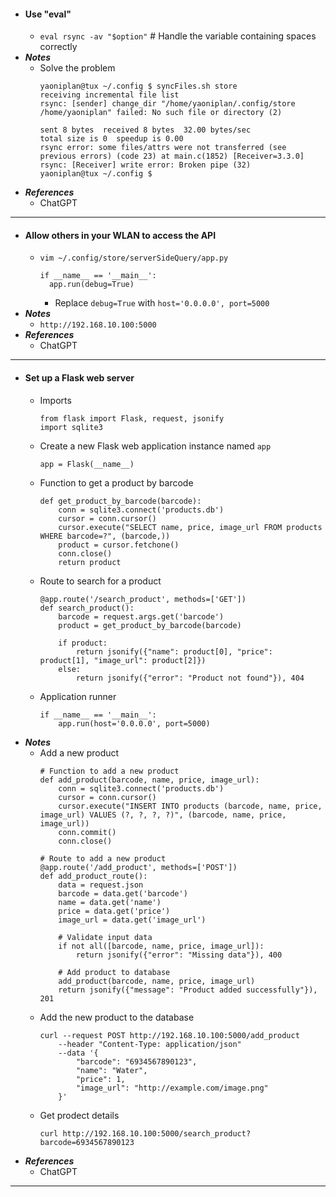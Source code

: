 - #### Use "eval"
    - `eval rsync -av "$option"` # Handle the variable containing spaces correctly
- ***Notes***
    - Solve the problem
      ```
      yaoniplan@tux ~/.config $ syncFiles.sh store                   
      receiving incremental file list
      rsync: [sender] change_dir "/home/yaoniplan/.config/store /home/yaoniplan" failed: No such file or directory (2)
      
      sent 8 bytes  received 8 bytes  32.00 bytes/sec
      total size is 0  speedup is 0.00
      rsync error: some files/attrs were not transferred (see previous errors) (code 23) at main.c(1852) [Receiver=3.3.0]
      rsync: [Receiver] write error: Broken pipe (32)
      yaoniplan@tux ~/.config $
      ```
- ***References***
    - ChatGPT
- ---
- #### Allow others in your WLAN to access the API
    - `vim ~/.config/store/serverSideQuery/app.py`
      ```
      if __name__ == '__main__':
        app.run(debug=True)
      ```
        - Replace `debug=True` with `host='0.0.0.0', port=5000`
- ***Notes***
    - `http://192.168.10.100:5000`
- ***References***
    - ChatGPT
- ---
- #### Set up a Flask web server
    - Imports
      ```
      from flask import Flask, request, jsonify
      import sqlite3
      ```
    - Create a new Flask web application instance named `app`
      ```
      app = Flask(__name__)
      ```
    - Function to get a product by barcode
      ```
      def get_product_by_barcode(barcode):
          conn = sqlite3.connect('products.db')
          cursor = conn.cursor()
          cursor.execute("SELECT name, price, image_url FROM products WHERE barcode=?", (barcode,))
          product = cursor.fetchone()
          conn.close()
          return product
      ```
    - Route to search for a product
      ```
      @app.route('/search_product', methods=['GET'])
      def search_product():
          barcode = request.args.get('barcode')
          product = get_product_by_barcode(barcode)
          
          if product:
              return jsonify({"name": product[0], "price": product[1], "image_url": product[2]})
          else:
              return jsonify({"error": "Product not found"}), 404
      ```
    - Application runner
      ```
      if __name__ == '__main__':
          app.run(host='0.0.0.0', port=5000)
      ```
- ***Notes***
    - Add a new product
      ```
      # Function to add a new product
      def add_product(barcode, name, price, image_url):
          conn = sqlite3.connect('products.db')
          cursor = conn.cursor()
          cursor.execute("INSERT INTO products (barcode, name, price, image_url) VALUES (?, ?, ?, ?)", (barcode, name, price, image_url))
          conn.commit()
          conn.close()
      
      # Route to add a new product
      @app.route('/add_product', methods=['POST'])
      def add_product_route():
          data = request.json
          barcode = data.get('barcode')
          name = data.get('name')
          price = data.get('price')
          image_url = data.get('image_url')
          
          # Validate input data
          if not all([barcode, name, price, image_url]):
              return jsonify({"error": "Missing data"}), 400

          # Add product to database
          add_product(barcode, name, price, image_url)
          return jsonify({"message": "Product added successfully"}), 201
      ```
    - Add the new product to the database
      ```
      curl --request POST http://192.168.10.100:5000/add_product
          --header "Content-Type: application/json"
          --data '{
              "barcode": "6934567890123",
              "name": "Water",
              "price": 1,
              "image_url": "http://example.com/image.png"
          }'
      ```
    - Get prodect details
      ```
      curl http://192.168.10.100:5000/search_product?barcode=6934567890123
      ```
- ***References***
    - ChatGPT
- ---
